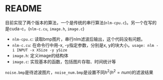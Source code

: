 # README
目前实现了两个版本的算法，一个是传统的串行算法(`nlm-cpu.c`)。另一个在写的是cuda-c，(`nlm-c.cu`, `image.h`, `image.c`)
- `nlm-cpu.c`: 读取bmp图片，串行nlm滤波后输出，这个代码没有问题。
- `nlm-c.cu`: 在命令行中用-x, -y指定参数，分别是x, y的块大小。`usage: nlm -i INPUT -x XSize -y ySize`
- `image.h`: 定义image的结构体
- `image.c`: 实现基本的函数，包括图片存取、时间统计等

`noise.bmp`是待滤波图片，`noise_num.bmp`是设置不同$h^2(h^2=num)$的滤波结果